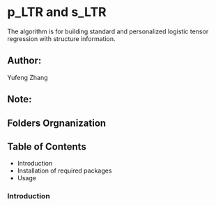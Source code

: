 # p_LTR and s_LTR

The algorithm is for building standard and personalized logistic tensor regression with structure information.

## Author: 

Yufeng Zhang

## Note:




## Folders Orgnanization



## Table of Contents

- Introduction
- Installation of required packages
- Usage


### Introduction


